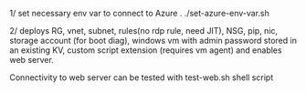 1/ set necessary env var to connect to Azure . ./set-azure-env-var.sh 

2/ deploys RG, vnet, subnet, rules(no rdp rule, need JIT), NSG, pip, nic, storage account (for boot diag), windows vm with admin password stored in an existing KV, custom script extension (requires vm agent) and enables web server. 

Connectivity to web server can be tested with test-web.sh shell script
